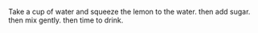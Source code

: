 Take a cup of water and squeeze the lemon to the water.
then add sugar.
then mix gently.
then time to drink.